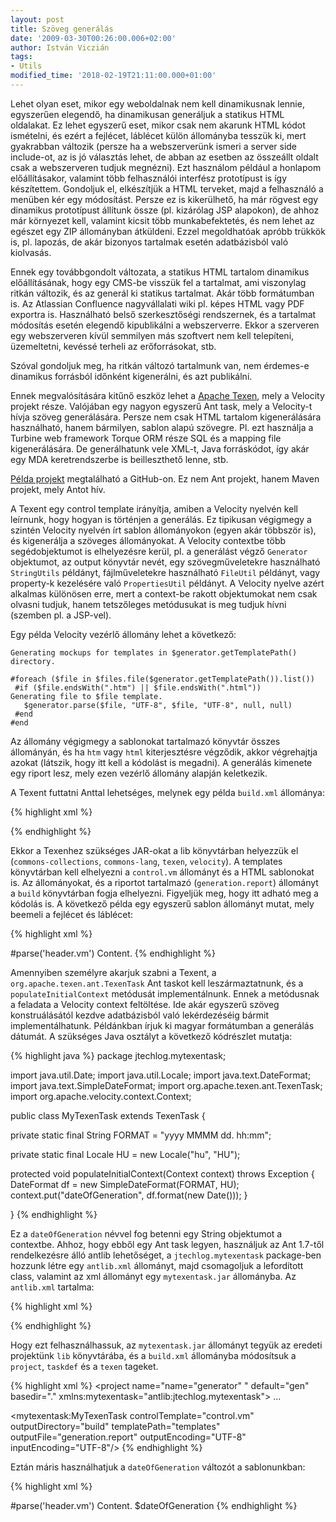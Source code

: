 ```yaml
---
layout: post
title: Szöveg generálás
date: '2009-03-30T00:26:00.006+02:00'
author: István Viczián
tags:
- Utils
modified_time: '2018-02-19T21:11:00.000+01:00'
---
```


Lehet olyan eset, mikor egy weboldalnak nem kell dinamikusnak lennie,
egyszerűen elegendő, ha dinamikusan generáljuk a statikus HTML
oldalakat. Ez lehet egyszerű eset, mikor csak nem akarunk HTML kódot
ismételni, és ezért a fejlécet, láblécet külön állományba tesszük ki,
mert gyakrabban változik (persze ha a webszerverünk ismeri a server
side include-ot, az is jó választás lehet, de abban az esetben az
összeállt oldalt csak a webszerveren tudjuk megnézni). Ezt használom
például a honlapom előállításakor, valamint több felhasználói interfész
prototípust is így készítettem. Gondoljuk el, elkészítjük a HTML
terveket, majd a felhasználó a menüben kér egy módosítást. Persze ez is
kikerülhető, ha már rögvest egy dinamikus prototípust állítunk össze
(pl. kizárólag JSP alapokon), de ahhoz már környezet kell, valamint
kicsit több munkabefektetés, és nem lehet az egészet egy ZIP állományban
átküldeni. Ezzel megoldhatóak apróbb trükkök is, pl. lapozás, de akár
bizonyos tartalmak esetén adatbázisból való kiolvasás.

Ennek egy továbbgondolt változata, a statikus HTML tartalom dinamikus
előállításának, hogy egy CMS-be visszük fel a tartalmat, ami viszonylag
ritkán változik, és az generál ki statikus tartalmat. Akár több
formátumban is. Az Atlassian Confluence nagyvállalati wiki pl. képes
HTML vagy PDF exportra is. Használható belső szerkesztőségi rendszernek,
és a tartalmat módosítás esetén elegendő kipublikálni a webszerverre.
Ekkor a szerveren egy webszerveren kívül semmilyen más szoftvert nem
kell telepíteni, üzemeltetni, kevéssé terheli az erőforrásokat, stb.

Szóval gondoljuk meg, ha ritkán változó tartalmunk van, nem érdemes-e
dinamikus forrásból időnként kigenerálni, és azt publikálni.

Ennek megvalósítására kitűnő eszköz lehet a [Apache
Texen](https://velocity.apache.org/texen/1.0/), mely a
Velocity projekt része. Valójában egy nagyon egyszerű Ant task, mely a
Velocity-t hívja szöveg generálására. Persze nem csak HTML tartalom
kigenerálására használható, hanem bármilyen, sablon alapú szövegre. Pl.
ezt használja a Turbine web framework Torque ORM része SQL és a mapping
file kigenerálására. De generálhatunk vele XML-t, Java forráskódot, így
akár egy MDA keretrendszerbe is beilleszthető lenne, stb.

[Példa projekt](https://github.com/vicziani/jtechlog-texen) megtalálható a GitHub-on.
Ez nem Ant projekt, hanem Maven projekt, mely Antot hív.

A Texent egy control template irányítja, amiben a Velocity nyelvén kell
leírnunk, hogy hogyan is történjen a generálás. Ez tipikusan végigmegy a
szintén Velocity nyelvén írt sablon állományokon (egyen akár többször
is), és kigenerálja a szöveges állományokat. A Velocity contextbe több
segédobjektumot is elhelyezésre kerül, pl. a generálást végző
`Generator`
objektumot, az output könyvtár nevét, egy szövegműveletekre használható
`StringUtils`
példányt, fájlműveletekre használható
`FileUtil`
példányt, vagy property-k kezelésére való
`PropertiesUtil`
példányt. A Velocity nyelve azért alkalmas különösen erre, mert a
context-be rakott objektumokat nem csak olvasni tudjuk, hanem
tetszőleges metódusukat is meg tudjuk hívni (szemben pl. a JSP-vel).

Egy példa Velocity vezérlő állomány lehet a következő:

    Generating mockups for templates in $generator.getTemplatePath() directory.

    #foreach ($file in $files.file($generator.getTemplatePath()).list())
     #if ($file.endsWith(".htm") || $file.endsWith(".html"))
    Generating file to $file template.
       $generator.parse($file, "UTF-8", $file, "UTF-8", null, null)
     #end
    #end

Az állomány végigmegy a sablonokat tartalmazó könyvtár összes
állományán, és ha `htm` vagy `html` kiterjesztésre végződik, akkor végrehajtja azokat
(látszik, hogy itt kell a kódolást is megadni). A generálás kimenete egy
riport lesz, mely ezen vezérlő állomány alapján keletkezik.

A Texent futtatni Anttal lehetséges, melynek egy példa `build.xml`
állománya:

{% highlight xml %}
<project name="generator" default="gen" basedir=".">

 <path id="classpath">
   <fileset dir="lib" includes="*.jar"/>
 </path>

 <taskdef name="texen"
   classname="org.apache.texen.ant.TexenTask"
   classpathref="classpath"/>

 <target name="gen">
   <texen controlTemplate="control.vm"
          outputDirectory="build"
          templatePath="templates"    
          outputFile="generation.report"
          outputEncoding="UTF-8" inputEncoding="UTF-8"/>
 </target>
</project>
{% endhighlight %}

Ekkor a Texenhez szükséges JAR-okat a lib könyvtárban helyezzük el
(`commons-collections`, `commons-lang`, `texen`, `velocity`). A templates
könyvtárban kell elhelyezni a `control.vm` állományt és a HTML sablonokat
is. Az állományokat, és a riportot tartalmazó (`generation.report`)
állományt a `build` könyvtárban fogja elhelyezni. Figyeljük meg, hogy itt
adható meg a kódolás is. A következő példa egy egyszerű sablon állományt
mutat, mely beemeli a fejlécet és láblécet:

{% highlight xml %}
<html>
 <body>
   #parse('header.vm')
   Content.
 </body>
</html>
{% endhighlight %}

Amennyiben személyre akarjuk szabni a Texent, a
`org.apache.texen.ant.TexenTask` Ant taskot kell leszármaztatnunk, és a
`populateInitialContext` metódusát implementálnunk. Ennek a metódusnak a
feladata a Velocity context feltöltése. Ide akár egyszerű szöveg
konstruálásától kezdve adatbázisból való lekérdezéséig bármit
implementálhatunk. Példánkban írjuk ki magyar formátumban a generálás
dátumát. A szükséges Java osztályt a következő kódrészlet mutatja:

{% highlight java %}
package jtechlog.mytexentask;

import java.util.Date;
import java.util.Locale;
import java.text.DateFormat;
import java.text.SimpleDateFormat;
import org.apache.texen.ant.TexenTask;
import org.apache.velocity.context.Context;

public class MyTexenTask extends TexenTask {

private static final String FORMAT = "yyyy MMMM dd. hh:mm";

private static final Locale HU = new Locale("hu", "HU");

   protected void populateInitialContext(Context context)
                                  throws Exception {
       DateFormat df = new SimpleDateFormat(FORMAT, HU);
    context.put("dateOfGeneration", df.format(new Date()));
   }

}
{% endhighlight %}

Ez a `dateOfGeneration` névvel fog betenni egy String objektumot a
contextbe. Ahhoz, hogy ebből egy Ant task legyen, használjuk az Ant
1.7-től rendelkezésre álló antlib lehetőséget, a `jtechlog.mytexentask`
package-ben hozzunk létre egy `antlib.xml` állományt, majd csomagoljuk a
lefordított class, valamint az xml állományt egy `mytexentask.jar`
állományba. Az `antlib.xml` tartalma:

{% highlight xml %}
<?xml version="1.0" ?>
<antlib>
 <typedef name="MyTexenTask"
  classname="jtechlog.mytexentask.MyTexenTask" />
</antlib>
{% endhighlight %}

Hogy ezt felhasználhassuk, az `mytexentask.jar` állományt tegyük az
eredeti projektünk `lib` könyvtárába, és a `build.xml` állományba módosítsuk
a `project`, `taskdef` és a `texen` tageket.

{% highlight xml %}
<project name="name="generator" " default="gen" basedir="."
  xmlns:mytexentask="antlib:jtechlog.mytexentask">
...
<taskdef uri="antlib:jtechlog.mytexentask"
  resource="jtechlog/mytexentask/antlib.xml"
  classpathref="classpath"/>

<mytexentask:MyTexenTask
 controlTemplate="control.vm"
 outputDirectory="build"
 templatePath="templates"
 outputFile="generation.report"
 outputEncoding="UTF-8" inputEncoding="UTF-8"/>
{% endhighlight %}

Eztán máris használhatjuk a `dateOfGeneration` változót a sablonunkban:

{% highlight xml %}
<html>
 <body>
   #parse('header.vm')
   Content. $dateOfGeneration
 </body>
</html>
{% endhighlight %}
